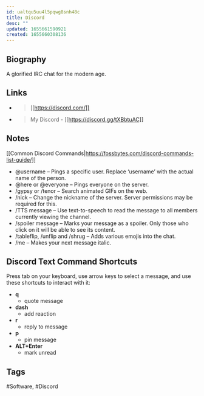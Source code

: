```yaml
---
id: ualtqu5uu4l5pqwg8snh48c
title: Discord
desc: ""
updated: 1655661590921
created: 1655660308136
---
```


## Biography

A glorified IRC chat for the modern age.

## Links

- > [[https://discord.com/]]
- > My Discord - [[https://discord.gg/tXBbtuAC]]

## Notes

[[Common Discord Commands|https://fossbytes.com/discord-commands-list-guide/]]

- @username – Pings a specific user. Replace ‘username’ with the actual name of the person.
- @here or @everyone – Pings everyone on the server.
- /gypsy or /tenor – Search animated GIFs on the web.
- /nick – Change the nickname of the server. Server permissions may be required for this.
- /TTS message – Use text-to-speech to read the message to all members currently viewing the channel.
- /spoiler message – Marks your message as a spoiler. Only those who click on it will be able to see its content.
- /tableflip, /unflip and /shrug – Adds various emojis into the chat.
- /me – Makes your next message italic.

## Discord Text Command Shortcuts

Press tab on your keyboard, use arrow keys to select a message, and use these shortcuts to interact with it:

- **q**
  - quote message
- **dash**
  - add reaction
- **r**
  - reply to message
- **p**
  - pin message
- **ALT+Enter**
  - mark unread

## Tags

#Software, #Discord
